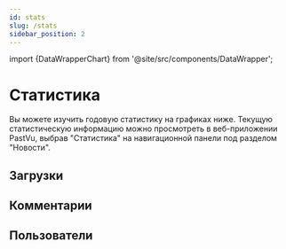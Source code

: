 ```yaml
---
id: stats
slug: /stats
sidebar_position: 2
---
```


import {DataWrapperChart} from '@site/src/components/DataWrapper';

# Статистика

Вы можете изучить годовую статистику на графиках ниже. Текущую статистическую информацию можно просмотреть в веб-приложении PastVu, выбрав "Статистика" на навигационной панели под разделом "Новости".

## Загрузки

<DataWrapperChart title="Photos Uploads" chartId="VlujH" />

<DataWrapperChart title="Paintings Uploads" chartId="IFA49" />

<DataWrapperChart title="Total Uploads" chartId="j7vds" />

## Комментарии

<DataWrapperChart title="News Comments" chartId="1Zy0k" />

<DataWrapperChart title="Images Comments" chartId="xUpS6" />

<DataWrapperChart title="Total Comments" chartId="tzXIK" />

## Пользователи

<DataWrapperChart title="New Users" chartId="7CQIV" />

<DataWrapperChart title="Users Activity" chartId="yK3ON" />

<DataWrapperChart title="Total Users" chartId="XUhbS" />

